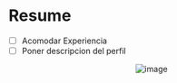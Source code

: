 # Resume

- [ ] Acomodar Experiencia
- [ ] Poner descripcion del perfil

<div align = "center">

![image](https://user-images.githubusercontent.com/55964635/172656038-86408b1d-afa7-4890-930e-d570b74801ac.png)

  
  </div>
